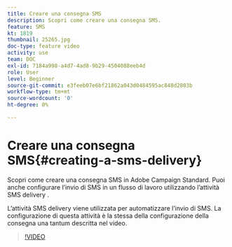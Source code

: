 ```yaml
---
title: Creare una consegna SMS
description: Scopri come creare una consegna SMS.
feature: SMS
kt: 1819
thumbnail: 25265.jpg
doc-type: feature video
activity: use
team: DOC
exl-id: 7184a998-a4d7-4ad8-9b29-4504088eeb4d
role: User
level: Beginner
source-git-commit: e3feeb07e6bf21862a043d0484595ac848d2803b
workflow-type: tm+mt
source-wordcount: '0'
ht-degree: 0%

---
```


# Creare una consegna SMS{#creating-a-sms-delivery}

Scopri come creare una consegna SMS in Adobe Campaign Standard. Puoi anche configurare l’invio di SMS in un flusso di lavoro utilizzando l’attività SMS delivery .

L’attività SMS delivery viene utilizzata per automatizzare l’invio di SMS. La configurazione di questa attività è la stessa della configurazione della consegna una tantum descritta nel video.

>[!VIDEO](https://video.tv.adobe.com/v/25265/?quality=12)
